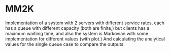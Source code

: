 # MM2K
Implementation of a system with 2 servers with different service rates, each has a queue with different capacity (both are finite,) but clients has a maximum waitinig time, and also the system is Markovian with some implementation for different values (with plot.)
And calculating the analytical values for the single queue case to compare the outputs.
